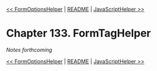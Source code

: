 [&lt;&lt; FormOptionsHelper](ch132-formoptionshelper.md) | [README](README.md) | [JavaScriptHelper &gt;&gt;](ch134-javascripthelper.md)

# Chapter 133. FormTagHelper

*Notes forthcoming*

[&lt;&lt; FormOptionsHelper](ch132-formoptionshelper.md) | [README](README.md) | [JavaScriptHelper &gt;&gt;](ch134-javascripthelper.md)